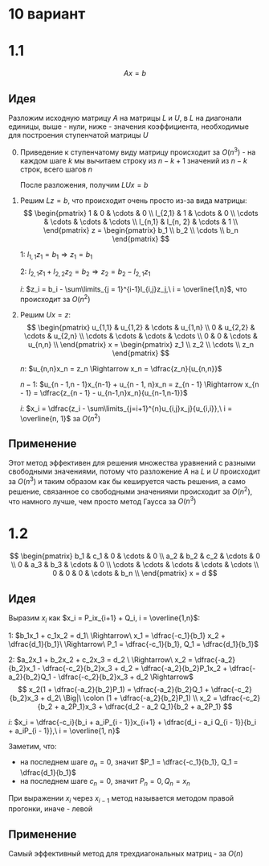 # 10 вариант

# 1.1
$$Ax = b$$

## Идея
Разложим исходную матрицу $A$ на матрицы $L$ и $U$, в $L$ на диагонали единицы, выше - нули, ниже - значения коэффициента, необходимые для построения ступенчатой матрицы $U$

0. Приведение к ступенчатому виду матрицу происходит за $O(n^3)$ - на каждом шаге $k$ мы вычитаем строку из $n - k + 1$ значений из $n - k$ строк, всего шагов $n$

    После разложения, получим $LUx = b$

1. Решим $Lz = b$, что происходит очень просто из-за вида матрицы:
    $$
    \begin{pmatrix}
    1 & 0 & \cdots & 0 \\
    l_{2,1} &  1 & \cdots & 0 \\
    \cdots & \cdots & \cdots & \cdots \\
    l_{n,1} &  l_{n, 2} & \cdots & 1 \\
    \end{pmatrix}
    z =
    \begin{pmatrix}
    b_1 \\ b_2 \\ \cdots \\ b_n
    \end{pmatrix}
    $$

    1: $l_{1,1}z_1 = b_1 \Rightarrow z_1 = b_1$

    2: $l_{2,1}z_1 + l_{2,2}z_2 = b_2 \Rightarrow z_2 = b_2 - l_{2,1} z_1$

    $i$: $z_i = b_i - \sum\limits_{j = 1}^{i-1}l_{i,j}z_j,\ i = \overline{1,n}$, что происходит за $O(n^2)$

2. Решим $Ux = z$:
    $$
    \begin{pmatrix}
    u_{1,1} & u_{1,2} & \cdots & u_{1,n} \\
    0 &  u_{2,2} & \cdots & u_{2,n} \\
    \cdots & \cdots & \cdots & \cdots \\
    0 &  0 & \cdots & u_{n,n} \\
    \end{pmatrix}
    x =
    \begin{pmatrix}
    z_1 \\ z_2 \\ \cdots \\ z_n
    \end{pmatrix}
    $$

    $n$: $u_{n,n}x_n = z_n \Rightarrow x_n = \dfrac{z_n}{u_{n,n}}$
    
    $n - 1$: $u_{n - 1,n - 1}x_{n-1} + u_{n - 1, n}x_n = z_{n - 1} \Rightarrow x_{n - 1} = \dfrac{z_{n - 1} - u_{n-1,n}x_n}{u_{n-1,n-1}}$

    $i$: $x_i = \dfrac{z_i - \sum\limits_{j=i+1}^{n}u_{i,j}x_j}{u_{i,i}},\ i = \overline{n, 1}$ за $O(n^2)$

## Применение
Этот метод эффективен для решения множества уравнений с разными свободными значениями, потому что разложение $A$ на $L$ и $U$ происходит за $O(n^3)$ и таким образом как бы кешируется часть решения, а само решение, связанное со свободными значениями происходит за $O(n^2)$, что намного лучше, чем просто метод Гаусса за $O(n^3)$


# 1.2
$$
\begin{pmatrix}
b_1 & c_1 & 0 & \cdots & 0 \\
a_2 & b_2 & c_2 & \cdots & 0 \\
0 & a_3 & b_3 & \cdots & 0 \\
\cdots & \cdots & \cdots & \cdots & \cdots \\
0 & 0 & 0 & \cdots & b_n \\
\end{pmatrix}
x = d
$$

## Идея
Выразим $x_i$ как $x_i = P_ix_{i+1} + Q_i, i = \overline{1,n}$:

1: $b_1x_1 + c_1x_2 = d_1\ \Rightarrow\ x_1 = \dfrac{-c_1}{b_1} x_2 + \dfrac{d_1}{b_1}\ \Rightarrow\ P_1 = \dfrac{-c_1}{b_1}, Q_1 = \dfrac{d_1}{b_1}$

2: $a_2x_1 + b_2x_2 + c_2x_3 = d_2 \ \Rightarrow\ x_2 = \dfrac{-a_2}{b_2}x_1 - \dfrac{-c_2}{b_2}x_3 + d_2 = \dfrac{-a_2}{b_2}P_1x_2 + \dfrac{-a_2}{b_2}Q_1 - \dfrac{-c_2}{b_2}x_3 + d_2 \Rightarrow$
$$
x_2(1 + \dfrac{-a_2}{b_2}P_1) = \dfrac{-a_2}{b_2}Q_1 + \dfrac{-c_2}{b_2}x_3 + d_2\ \Big|\ \colon (1 + \dfrac{-a_2}{b_2}P_1) \\
x_2 = \dfrac{-c_2}{b_2 + a_2P_1}x_3 + \dfrac{d_2 - a_2 Q_1}{b_2 + a_2P_1}
$$

$i$: $x_i = \dfrac{-c_i}{b_i + a_iP_{i - 1}}x_{i+1} + \dfrac{d_i - a_i Q_{i - 1}}{b_i + a_iP_{i - 1}},\ i = \overline{1, n}$

Заметим, что:
- на последнем шаге $a_n = 0$, значит $P_1 = \dfrac{-c_1}{b_1}, Q_1 = \dfrac{d_1}{b_1}$ 
- на последнем шаге $c_n = 0$, значит $P_n = 0, Q_n = x_n$

При выражении $x_i$ через $x_{i-1}$ метод называется методом правой прогонки, иначе - левой

## Применение

Самый эффективный метод для трехдиагональных матриц - за $O(n)$